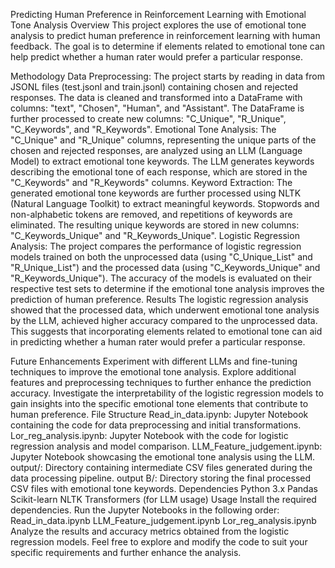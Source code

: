 Predicting Human Preference in Reinforcement Learning with Emotional Tone Analysis
Overview
This project explores the use of emotional tone analysis to predict human preference in reinforcement learning with human feedback. The goal is to determine if elements related to emotional tone can help predict whether a human rater would prefer a particular response.

Methodology
Data Preprocessing:
The project starts by reading in data from JSONL files (test.jsonl and train.jsonl) containing chosen and rejected responses.
The data is cleaned and transformed into a DataFrame with columns: "text", "Chosen", "Human", and "Assistant".
The DataFrame is further processed to create new columns: "C_Unique", "R_Unique", "C_Keywords", and "R_Keywords".
Emotional Tone Analysis:
The "C_Unique" and "R_Unique" columns, representing the unique parts of the chosen and rejected responses, are analyzed using an LLM (Language Model) to extract emotional tone keywords.
The LLM generates keywords describing the emotional tone of each response, which are stored in the "C_Keywords" and "R_Keywords" columns.
Keyword Extraction:
The generated emotional tone keywords are further processed using NLTK (Natural Language Toolkit) to extract meaningful keywords.
Stopwords and non-alphabetic tokens are removed, and repetitions of keywords are eliminated.
The resulting unique keywords are stored in new columns: "C_Keywords_Unique" and "R_Keywords_Unique".
Logistic Regression Analysis:
The project compares the performance of logistic regression models trained on both the unprocessed data (using "C_Unique_List" and "R_Unique_List") and the processed data (using "C_Keywords_Unique" and "R_Keywords_Unique").
The accuracy of the models is evaluated on their respective test sets to determine if the emotional tone analysis improves the prediction of human preference.
Results
The logistic regression analysis showed that the processed data, which underwent emotional tone analysis by the LLM, achieved higher accuracy compared to the unprocessed data. This suggests that incorporating elements related to emotional tone can aid in predicting whether a human rater would prefer a particular response.

Future Enhancements
Experiment with different LLMs and fine-tuning techniques to improve the emotional tone analysis.
Explore additional features and preprocessing techniques to further enhance the prediction accuracy.
Investigate the interpretability of the logistic regression models to gain insights into the specific emotional tone elements that contribute to human preference.
File Structure
Read_in_data.ipynb: Jupyter Notebook containing the code for data preprocessing and initial transformations.
Lor_reg_analysis.ipynb: Jupyter Notebook with the code for logistic regression analysis and model comparison.
LLM_Feature_judgement.ipynb: Jupyter Notebook showcasing the emotional tone analysis using the LLM.
output/: Directory containing intermediate CSV files generated during the data processing pipeline.
output B/: Directory storing the final processed CSV files with emotional tone keywords.
Dependencies
Python 3.x
Pandas
Scikit-learn
NLTK
Transformers (for LLM usage)
Usage
Install the required dependencies.
Run the Jupyter Notebooks in the following order:
Read_in_data.ipynb
LLM_Feature_judgement.ipynb
Lor_reg_analysis.ipynb
Analyze the results and accuracy metrics obtained from the logistic regression models.
Feel free to explore and modify the code to suit your specific requirements and further enhance the analysis.
